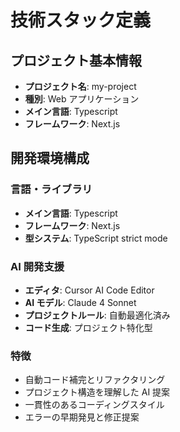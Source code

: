# 技術スタック定義

## プロジェクト基本情報

- **プロジェクト名**: my-project
- **種別**: Web アプリケーション
- **メイン言語**: Typescript
- **フレームワーク**: Next.js

## 開発環境構成

### 言語・ライブラリ

- **メイン言語**: Typescript
- **フレームワーク**: Next.js
- **型システム**: TypeScript strict mode

### AI 開発支援

- **エディタ**: Cursor AI Code Editor
- **AI モデル**: Claude 4 Sonnet
- **プロジェクトルール**: 自動最適化済み
- **コード生成**: プロジェクト特化型

### 特徴

- 自動コード補完とリファクタリング
- プロジェクト構造を理解した AI 提案
- 一貫性のあるコーディングスタイル
- エラーの早期発見と修正提案
